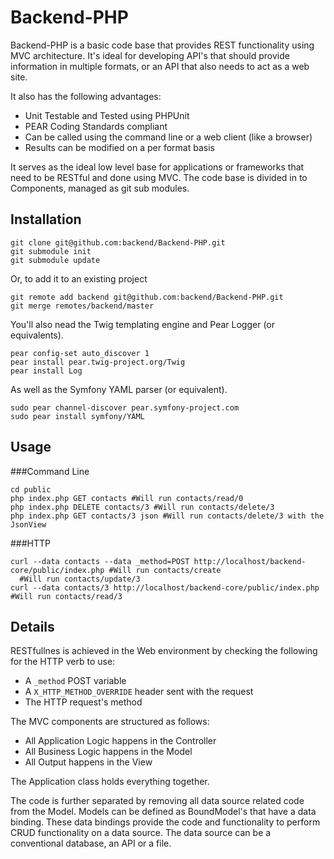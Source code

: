 Backend-PHP
============

Backend-PHP is a basic code base that provides REST functionality using MVC architecture.
It's ideal for developing API's that should provide information in multiple formats, or
an API that also needs to act as a web site.

It also has the following advantages:

* Unit Testable and Tested using PHPUnit
* PEAR Coding Standards compliant
* Can be called using the command line or a web client (like a browser)
* Results can be modified on a per format basis

It serves as the ideal low level base for applications or frameworks that need to be
RESTful and done using MVC. The code base is divided in to Components, managed as git sub
modules.

Installation
----------

    git clone git@github.com:backend/Backend-PHP.git
    git submodule init
    git submodule update

Or, to add it to an existing project

    git remote add backend git@github.com:backend/Backend-PHP.git
    git merge remotes/backend/master

You'll also nead the Twig templating engine and Pear Logger (or equivalents).

    pear config-set auto_discover 1
    pear install pear.twig-project.org/Twig
    pear install Log

As well as the Symfony YAML parser (or equivalent).

    sudo pear channel-discover pear.symfony-project.com
    sudo pear install symfony/YAML


Usage
----

###Command Line

    cd public
    php index.php GET contacts #Will run contacts/read/0
    php index.php DELETE contacts/3 #Will run contacts/delete/3
    php index.php GET contacts/3 json #Will run contacts/delete/3 with the JsonView

###HTTP

    curl --data contacts --data _method=POST http://localhost/backend-core/public/index.php #Will run contacts/create
      #Will run contacts/update/3
    curl --data contacts/3 http://localhost/backend-core/public/index.php  #Will run contacts/read/3

Details
------

RESTfullnes is achieved in the Web environment by checking the following for the HTTP
verb to use:

* A `_method` POST variable
* A `X_HTTP_METHOD_OVERRIDE` header sent with the request
* The HTTP request's method

The MVC components are structured as follows:

* All Application Logic happens in the Controller
* All Business Logic happens in the Model
* All Output happens in the View

The Application class holds everything together.

The code is further separated by removing all data source related code from the Model. Models can be
defined as BoundModel's that have a data binding. These data bindings provide the code and functionality
to perform CRUD functionality on a data source. The data source can be a conventional database, an API or
a file.
